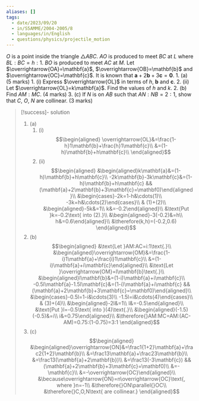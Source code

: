 ```yaml
---
aliases: []
tags:
  - date/2023/09/20
  - in/S5AMME/2004-2005/8
  - languages/in/English
  - questions/physics/projectile_motion
---
```


$O$ is a point inside the triangle $\triangle{ABC}$. $AO$ is produced to meet $BC$ at $L$ where $BL:BC=h:1$. $BO$ is produced to meet $AC$ at $M$. Let $\overrightarrow{OA}=\mathbf{a}$, $\overrightarrow{OB}=\mathbf{b}$ and $\overrightarrow{OC}=\mathbf{c}$. It is known that $\mathbf{a}+2\mathbf{b}+3\mathbf{c}=\mathbf{0}$.
    1. (a) (5 marks)
        1. (i) Express $\overrightarrow{OL}$ in terms of $h$, $\mathbf{b}$ and $\mathbf{c}$.
        2. (ii) Let $\overrightarrow{OL}=k\mathbf{a}$. Find the values of $h$ and $k$.
    2. (b) Find $AM:MC$. (4 marks)
    3. (c) If $N$ is on $AB$ such that $AN:NB=2:1$, show that $C$, $O$, $N$ are collinear. (3 marks)

> [!success]- solution
>
> 1. (a)
>     1. (i) $$\begin{aligned}
\overrightarrow{OL}&=\frac{1-h}1\mathbf{b}+\frac{h}1\mathbf{c}\\
&=(1-h)\mathbf{b}+h\mathbf{c}\\
\end{aligned}$$
>     2. (ii) $$\begin{aligned}
&\begin{aligned}k\mathbf{a}&=(1-h)\mathbf{b}+h\mathbf{c}\\
-2k\mathbf{b}-3k\mathbf{c}&=(1-h)\mathbf{b}+h\mathbf{c} && (\mathbf{a}+2\mathbf{b}+3\mathbf{c}=\mathbf0)\end{aligned}\\
&\begin{cases}-2k=1-h&\cdots(1)\\
-3k=h&\cdots(2)\end{cases}\\
& (1)+(2)\\
&\begin{aligned}-5k&=1\\
k&=-0.2\end{aligned}\\
&\text{Put }k=-0.2\text{ into (2).}\\
&\begin{aligned}-3(-0.2)&=h\\
h&=0.6\end{aligned}\\
&\therefore(k,h)=(-0.2,0.6)
\end{aligned}$$
> 2. (b) $$\begin{aligned}
&\text{Let }AM:AC=i:1\text{.}\\
&\begin{aligned}\overrightarrow{OM}&=\frac{1-i}1\mathbf{a}+\frac{i}1\mathbf{c}\\
&=(1-i)\mathbf{a}+i\mathbf{c}\end{aligned}\\
&\text{Let }\overrightarrow{OM}=l\mathbf{b}\text{.}\\
&\begin{aligned}l\mathbf{b}&=(1-i)\mathbf{a}+i\mathbf{c}\\
-0.5l\mathbf{a}-1.5l\mathbf{c}&=(1-i)\mathbf{a}+i\mathbf{c} && (\mathbf{a}+2\mathbf{b}+3\mathbf{c}=\mathbf0)\end{aligned}\\
&\begin{cases}-0.5l=1-i&\cdots(3)\\
-1.5l=i&\cdots(4)\end{cases}\\
& (3)+(4)\\
&\begin{aligned}-2l&=1\\
l&=-0.5\end{aligned}\\
&\text{Put }l=-0.5\text{ into }(4)\text{.}\\
&\begin{aligned}(-1.5)(-0.5)&=i\\
i&=0.75\end{aligned}\\
&\therefore{}AM:MC=AM:(AC-AM)=0.75:(1-0.75)=3:1
\end{aligned}$$
> 3. (c) $$\begin{aligned}
&\begin{aligned}\overrightarrow{ON}&=\frac1{1+2}\mathbf{a}+\frac2{1+2}\mathbf{b}\\
&=\frac13\mathbf{a}+\frac23\mathbf{b}\\
&=\frac13(\mathbf{a}+2\mathbf{b})\\
&=\frac13(-3\mathbf{c}) && (\mathbf{a}+2\mathbf{b}+3\mathbf{c}=\mathbf0)\\
&=-\mathbf{c}\\
&=-\overrightarrow{OC}\end{aligned}\\
&\because\overrightarrow{ON}=n\overrightarrow{OC}\text{, where }n=-1\\
&\therefore{}ON\parallel{}OC\\
&\therefore{}C,O,N\text{ are collinear.}
\end{aligned}$$
